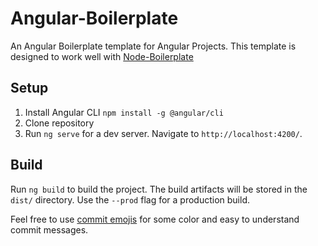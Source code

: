 # Angular-Boilerplate

An Angular Boilerplate template for Angular Projects. This template is designed to work well with [Node-Boilerplate](https://github.com/tillhoffmann1411/node-boilerplate)

## Setup

1. Install Angular CLI `npm install -g @angular/cli`
2. Clone repository
3. Run `ng serve` for a dev server. Navigate to `http://localhost:4200/`.

## Build

Run `ng build` to build the project. The build artifacts will be stored in the `dist/` directory. Use the `--prod` flag for a production build.

Feel free to use [commit emojis](https://gitmoji.carloscuesta.me/) for some color and easy to understand commit messages.